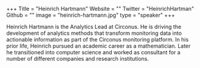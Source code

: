 +++
Title = "Heinrich Hartmann"
Website = ""
Twitter = "HeinrichHartman"
Github = ""
image = "heinrich-hartmann.jpg"
type = "speaker"
+++

Heinrich Hartmann is the Analytics Lead at Circonus. He is driving the development of
analytics methods that transform monitoring data into actionable information as part of
the Circonus monitoring platform. In his prior life, Heinrich pursued an academic career
as a mathematician. Later he transitioned into computer science and worked as consultant
for a number of different companies and research institutions.
